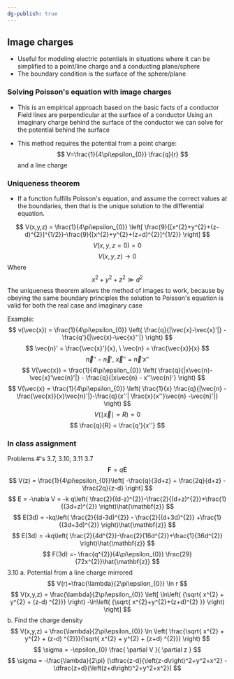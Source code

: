 ```yaml
---
dg-publish: true
---
```

## Image charges
- Useful for modeling electric potentials in situations where it can be simplified to a point/line charge and a conducting plane/sphere
- The boundary condition is the surface of the sphere/plane 
### Solving Poisson's equation with image charges
- This is an empirical approach based on the basic facts of a conductor
	Field lines are perpendicular at the surface of a conductor
	Using an imaginary charge behind the surface of the conductor we can solve for the potential behind the surface
	
- This method requires the potential from a point charge:
	$$
	V=\frac{1}{4\pi\epsilon_{0}} \frac{q}{r}
	$$
	and a line charge

### Uniqueness theorem
- If a function fulfills Poisson's equation, and assume the correct values at the boundaries, then that is the unique solution to the differential equation.


$$
V(x,y,z) = \frac{1}{4\pi\epsilon_{0}} \left[ \frac{9}{[x^{2}+y^{2}+(z-d)^{2}]^{1/2}}-\frac{9}{[x^{2}+y^{2}+(z+d)^{2}]^{1/2}} \right]
$$
$$
V(x,y,z=0) =0
$$
$$
V(x,y,z) \to 0 
$$
Where 
$$
x^{2}+y^{2}+z^{2} \gg d^{2}
$$
The uniqueness theorem allows the method of images to work, because by obeying the same boundary principles the solution to Poisson's equation is valid for both the real case and imaginary case

Example: 
$$
v(\vec{x}) = \frac{1}{4\pi\epsilon_{0}} \left(  \frac{q}{|\vec{x}-\vec{x}'|} - \frac{q'}{|\vec{x}-\vec{x}''|} \right)
$$
$$
\vec{n}' = \frac{\vec{x}'}{x}, \ \vec{n} = \frac{\vec{x}}{x}
$$
$$
\vec{n}'' -\vec{n}', \ \vec{x}'' =\vec{n}'x''
$$
$$
V(\vec{x}) = \frac{1}{4\pi\epsilon_{0}} \left( \frac{q}{|x\vec{n}-\vec{x}'\vec{n}'|} - \frac{q}{|x\vec{n} - x''\vec{n}'} \right)
$$
$$
V(\vec{x} = \frac{1}{4\pi\epsilon_{0}} \left( \frac{1}{x} \frac{q}{|\vec{n} - \frac{\vec{x}}{x}\vec{n}'|}-\frac{q}{x''| \frac{x}{x''}\vec{n} -\vec{n}'|} \right)
$$
$$
V(\mid \vec{x}\mid = R) = 0
$$
$$
\frac{q}{R} = \frac{q'}{x''}
$$
### In class assignment
Problems #'s 3.7, 3.10, 3.11
3.7
$$
\mathbf{F} = q\mathbf{E}
$$
$$
V(z) = \frac{1}{4\pi\epsilon_{0}}\left[ -\frac{q}{3d+z} + \frac{2q}{d+z} -\frac{2q}{z-d} \right]
$$
$$
E = -\nabla V = -k q\left( \frac{2}{(d-z)^{2}}-\frac{2}{(d+z)^{2}}+\frac{1}{(3d+z)^{2}} \right)\hat{\mathbf{z}}
$$
$$
E(3d) = -kq\left( \frac{2}{(d-3d)^{2}} - \frac{2}{(d+3d)^{2}} +\frac{1}{(3d+3d)^{2}} \right)\hat{\mathbf{z}}
$$
$$
E(3d) = -kq\left( \frac{2}{4d^{2}}-\frac{2}{16d^{2}}+\frac{1}{36d^{2}} \right)\hat{\mathbf{z}}
$$
$$
F(3d) =- \frac{q^{2}}{4\pi\epsilon_{0}} \frac{29}{72x^{2}}\hat{\mathbf{z}}
$$
3.10
a. Potential from a line charge mirrored 
$$
V(r)=\frac{\lambda}{2\pi\epsilon_{0}} \ln r
$$
$$
V(x,y,z) = \frac{\lambda}{2\pi\epsilon_{0}} \left[ \ln\left( {\sqrt{ x^{2} + y^{2}  + (z-d) ^{2}}} \right) -\ln\left( {\sqrt{ x^{2}+y^{2}+(z+d)^{2} }} \right) \right]
$$
b. Find the charge density
$$
V(x,y,z) = \frac{\lambda}{2\pi\epsilon_{0}} \ln \left( \frac{\sqrt{ x^{2} + y^{2}  + (z-d) ^{2}}}{\sqrt{ x^{2} + y^{2}  + (z+d) ^{2}}} \right)
$$
$$
\sigma = -\epsilon_{0} \frac{ \partial V }{ \partial z } 
$$
$$
\sigma = -\frac{\lambda}{2\pi} (\dfrac{z-d}{\left(z-d\right)^2+y^2+x^2} - \dfrac{z+d}{\left(z+d\right)^2+y^2+x^2})
$$






